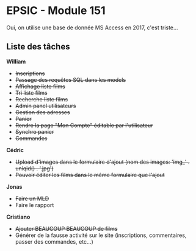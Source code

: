 # EPSIC - Module 151

Oui, on utilise une base de donnée MS Access en 2017, c'est triste...

## Liste des tâches

**William**

* ~~Inscriptions~~
* ~~Passage des requêtes SQL dans les models~~
* ~~Affichage liste films~~
* ~~Tri liste films~~
* ~~Recherche liste films~~
* ~~Admin panel utilisateurs~~
* ~~Gestion des adresses~~
* ~~Panier~~
* ~~Rendre la page "Mon Compte" éditable par l'utilisateur~~
* ~~Synchro panier~~
* ~~Commandes~~

**Cédric**

* ~~Upload d'images dans le formulaire d'ajout (nom des images: 'img_' . uniqid() . '.jpg')~~
* ~~Pouvoir éditer les films dans le même formulaire que l'ajout~~

**Jonas**

* ~~Faire un MLD~~
* Faire le rapport

**Cristiano**

* ~~Ajouter BEAUCOUP BEAUCOUP de films~~
* Générer de la fausse activité sur le site (inscriptions, commentaires, passer des commandes, etc...)
